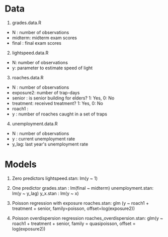 Data
====

1. grades.data.R
- N      : number of observations
- midterm: midterm exam scores
- final  : final exam scores

2. lightspeed.data.R
- N: number of observations
- y: parameter to estimate speed of light

3. roaches.data.R
- N	   : number of observations
- exposure2: number of trap-days
- senior   : is senior building for elders? 1: Yes, 0: No
- treatment: received treatment? 1: Yes, 0: No
- roach1   : 
- y	   : number of roaches caught in a set of traps

4. unemployment.data.R
- N    : number of observations
- y    : current unemployment rate
- y_lag: last year's unemployment rate

Models
======

1. Zero predictors
lightspeed.stan: lm(y ~ 1)

2. One predictor
grades.stan      : lm(final ~ midterm)
unemployment.stan: lm(y ~ y_lag)
y_x.stan	 : lm(y ~ x)

3. Poisson regression with exposure
roaches.stan: glm (y ~ roach1 + treatment + senior, family=poisson, 
		   offset=log(exposure2))

4. Poisson overdispersion regression
roaches_overdispersion.stan: glm(y ~ roach1 + treatment + senior, 
				 family = quasipoisson, 
				 offset = log(exposure2))

